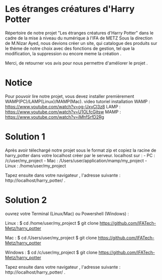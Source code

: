 # Les étranges créatures d'Harry Potter
Répertoire de notre projet "Les étranges créatures d'Harry Potter" dans le cadre de la mise à niveau du numérique à l'IFA de METZ
Sous la direction de M.Nizar Ayed, nous devions créer un site, qui catalogue des produits sur le thème de notre choix avec des fonctions
de gestion, tel que la modification, la suppression ou encore meme la création . 

Merci, de retourner vos avis pour nous permettre d'améliorer le projet .



# Notice 

Pour pouvoir lire notre projet, vous devez installer premièrement WAMP(PC)/LAMP(Linux)/MAMP(Mac).
video tutoriel installation WAMP : https://www.youtube.com/watch?v=og-UxyCl3z8
                            LAMP : https://www.youtube.com/watch?v=U1OLfcGjtsw
                            MAMP : https://www.youtube.com/watch?v=iMhfSrfD2Rg

# Solution 1 
Après avoir télechargé notre projet sous le format zip et copiez la racine de harry_potter dans votre localhost créer par le serveur.
localhost sur :
                - PC : /c/user/my_project
                - Mac : /Users/user/application/mamp/my_project
                - Linux : /home/user/my_project


Tapez ensuite dans votre navigateur , l'adresse suivante : http://localhost/harry_potter/ .

# Solution 2

ouvrez votre Terminal (Linux/Mac) ou Powershell (Windows) :

Linux :
$ cd /home/user/my_project
$ git clone https://github.com/IFATech-Metz/harry_potter

Mac :
$ cd /Users/user/my_project
$ git clone https://github.com/IFATech-Metz/harry_potter

Windows :
$ cd /c/user/my_project
$ git clone https://github.com/IFATech-Metz/harry_potter

Tapez ensuite dans votre navigateur , l'adresse suivante : http://localhost/harry_potter/ .

